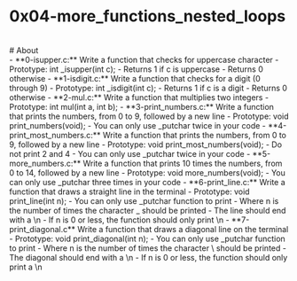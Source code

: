 # 0x04-more_functions_nested_loops
<br>
# About
<br>
- **0-isupper.c:** Write a function that checks for uppercase character
	- Prototype: int _isupper(int c);
	- Returns 1 if c is uppercase
	- Returns 0 otherwise
- **1-isdigit.c:** Write a function that checks for a digit (0 through 9)
	- Prototype: int _isdigit(int c);
	- Returns 1 if c is a digit
	- Returns 0 otherwise
- **2-mul.c:** Write a function that multiplies two integers
	- Prototype: int mul(int a, int b);
- **3-print_numbers.c:** Write a function that prints the numbers, from 0 to 9, followed by a new line
	- Prototype: void print_numbers(void);
	- You can only use _putchar twice in your code
- **4-print_most_numbers.c:** Write a function that prints the numbers, from 0 to 9, followed by a new line
	- Prototype: void print_most_numbers(void);
	- Do not print 2 and 4
	- You can only use _putchar twice in your code
- **5-more_numbers.c:** Write a function that prints 10 times the numbers, from 0 to 14, followed by a new line
	- Prototype: void more_numbers(void);
	- You can only use _putchar three times in your code
- **6-print_line.c:** Write a function that draws a straight line in the terminal
	- Prototype: void print_line(int n);
	- You can only use _putchar function to print
	- Where n is the number of times the character _ should be printed
	- The line should end with a \n
	- If n is 0 or less, the function should only print \n
- **7-print_diagonal.c** Write a function that draws a diagonal line on the terminal
	- Prototype: void print_diagonal(int n);
	- You can only use _putchar function to print
	- Where n is the number of times the character \ should be printed
	- The diagonal should end with a \n
	- If n is 0 or less, the function should only print a \n
